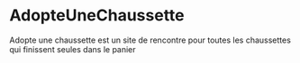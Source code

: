 # AdopteUneChaussette
Adopte une chaussette est un site de rencontre pour toutes les chaussettes qui finissent seules dans le panier
